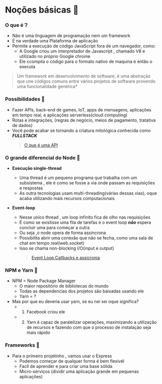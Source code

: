 
# Noções básicas  :hatching_chick:
### O que é :grey_question:
- Não é uma linguagem de programação nem um framework
- É na verdade uma Plataforma de aplicação
- Permite a execução de código JavaScript fora de um navegador, como:
   - A Google criou um interpretador de Javascript , chamado V8 e utilizado no próprio Google chrome
   - Ele ccompila o código para o formato nativo de maquina e então o executa

>Um framework em desenvolvimento de software, é uma abstração que une códigos comuns entre vários projetos de software provendo uma funcionalidade genérica*

### Possibilidades  :telescope:

- Fazer APIs, back-end de games, IoT, apps de mensagens, aplicações em tempo real, e aplicações serverless(cloud computing)
- Rotas e integrações, (regras de negócio, meios de pagamento, tratativa de dados)
- Você pode acabar se tornando a criatura mitológica conhecida como ***FULLSTACK***
     >[O que é uma API](https://medium.com/@rullyalves/o-que-s%C3%A3o-apis-e-requisi%C3%A7%C3%B5es-http-919238f48206)

### O grande diferencial do Node :arrows_counterclockwise:
- **Execução single-thread**

  - Uma thread é um pequeno programa que trabalha com um subsistema , ele é como se fosse a via onde passam as requisições e respostas
  - As outra tecnologias usam multi-threading(várias dessas vias), oque acaba utilizando mais recursos computacionais
  
- **Event-loop**

  - Nesse unico thread , um loop infinito fica  de olho nas requisições
  - É como se existisse uma fila de tarefas e o event loop ***não*** espera concluir uma  para começar a outra
  - Ou seja ,o node opera de forma assincrona
  - Possibilita abrir uma conexão que não se fecha, como uma sala de chat em tempo real(web.socket)
  - Isso se chama non-blocking I/O(input e output)
      >[Event Loop,Callbacks e assicronia](https://tipscode.com.br/event-loop-em-node-guia-completo)

### NPM e Yarn :minidisc:

- NPM = Node Package Manager
  - O maior repositório de bibliotecas do mundo
  - Todas as dependencias dos projetos são baixadas usando ele
  - Yarn = ?
- Mas por que eu deveria usar yarn, se eu nei sei oque significa?
  - 1) Facebook criou ele
  - 2) Yarn é capaz de paralelizar operações, maximizando a utilização de recursos e fazendo com que o processo de instalação seja mais rápido


### Frameworks :handbag:

- Para o primeiro projetinho , vamos usar o Express
    - Podemos começar de qualquer forma é bem flexivél
    - Facíl de aprender e para criar uma base sólida 
    - Micro-serviços (dividir uma aplicação grande em pequenas aplicações)
